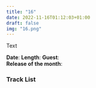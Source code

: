 ```yaml
---
title: "16"
date: 2022-11-16T01:12:03+01:00
draft: false
img: "16.png"
---
```


Text

**Date**: 
**Length**: 
**Guest**:   
**Release of the month**: 

<div>

</div>

### Track List